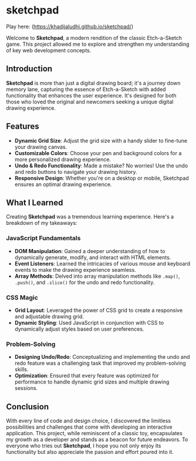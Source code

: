 # sketchpad

Play here: (https://khadijaludhi.github.io/sketchpad/)

Welcome to **Sketchpad**, a modern rendition of the classic Etch-a-Sketch game. 
This project allowed me to explore and strengthen my understanding of key web development concepts.


## Introduction
**Sketchpad** is more than just a digital drawing board; it's a journey down memory lane, capturing the essence of Etch-a-Sketch with added functionality that enhances the user experience. It's designed for both those who loved the original and newcomers seeking a unique digital drawing experience.

## Features
- **Dynamic Grid Size**: Adjust the grid size with a handy slider to fine-tune your drawing canvas.
- **Customizable Colors**: Choose your pen and background colors for a more personalized drawing experience.
- **Undo & Redo Functionality**: Made a mistake? No worries! Use the undo and redo buttons to navigate your drawing history.
- **Responsive Design**: Whether you're on a desktop or mobile, Sketchpad ensures an optimal drawing experience.

## What I Learned
Creating **Sketchpad** was a tremendous learning experience. Here's a breakdown of my takeaways:

### JavaScript Fundamentals
- **DOM Manipulation**: Gained a deeper understanding of how to dynamically generate, modify, and interact with HTML elements.
- **Event Listeners**: Learned the intricacies of various mouse and keyboard events to make the drawing experience seamless.
- **Array Methods**: Delved into array manipulation methods like `.map()`, `.push()`, and `.slice()` for the undo and redo functionality.

### CSS Magic
- **Grid Layout**: Leveraged the power of CSS grid to create a responsive and adjustable drawing grid.
- **Dynamic Styling**: Used JavaScript in conjunction with CSS to dynamically adjust styles based on user preferences.

### Problem-Solving
- **Designing Undo/Redo**: Conceptualizing and implementing the undo and redo feature was a challenging task that improved my problem-solving skills.
- **Optimization**: Ensured that every feature was optimized for performance to handle dynamic grid sizes and multiple drawing sessions.

## Conclusion
 With every line of code and design choice, I discovered the limitless possibilities and challenges that come with developing an interactive application. This project, while reminiscent of a classic toy, encapsulates my growth as a developer and stands as a beacon for future endeavors. To everyone who tries out **Sketchpad**, I hope you not only enjoy its functionality but also appreciate the passion and effort poured into it.

